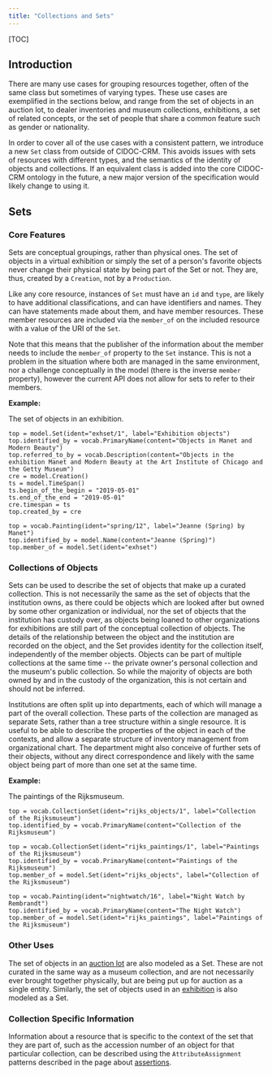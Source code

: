 ```yaml
---
title: "Collections and Sets"
---
```


[TOC]

## Introduction

There are many use cases for grouping resources together, often of the same class but sometimes of varying types.  These use cases are exemplified in the sections below, and range from the set of objects in an auction lot, to dealer inventories and museum collections, exhibitions, a set of related concepts, or the set of people that share a common feature such as gender or nationality.

In order to cover all of the use cases with a consistent pattern, we introduce a new `Set` class from outside of CIDOC-CRM. This avoids issues with sets of resources with different types, and the semantics of the identity of objects and collections. If an equivalent class is added into the core CIDOC-CRM ontology in the future, a new major version of the specification would likely change to using it.

## Sets

### Core Features

Sets are conceptual groupings, rather than physical ones.  The set of objects in a virtual exhibition or simply the set of a person's favorite objects never change their physical state by being part of the Set or not.  They are, thus, created by a `Creation`, not by a `Production`.

Like any core resource, instances of `Set` must have an `id` and `type`, are likely to have additional classifications, and can have identifiers and names. They can have statements made about them, and have member resources.  These member resources are included via the `member_of` on the included resource with a value of the URI of the `Set`.  

Note that this means that the publisher of the information about the member needs to include the `member_of` property to the `Set` instance. This is not a problem in the situation where both are managed in the same environment, nor a challenge conceptually in the model (there is the inverse `member` property), however the current API does not allow for sets to refer to their members.

__Example:__

The set of objects in an exhibition.

```crom
top = model.Set(ident="exhset/1", label="Exhibition objects")
top.identified_by = vocab.PrimaryName(content="Objects in Manet and Modern Beauty")
top.referred_to_by = vocab.Description(content="Objects in the exhibition Manet and Modern Beauty at the Art Institute of Chicago and the Getty Museum")
cre = model.Creation()
ts = model.TimeSpan()
ts.begin_of_the_begin = "2019-05-01"
ts.end_of_the_end = "2019-05-01"
cre.timespan = ts
top.created_by = cre
```

```crom
top = vocab.Painting(ident="spring/12", label="Jeanne (Spring) by Manet")
top.identified_by = model.Name(content="Jeanne (Spring)")
top.member_of = model.Set(ident="exhset")
```


### Collections of Objects

Sets can be used to describe the set of objects that make up a curated collection. This is not necessarily the same as the set of objects that the institution owns, as there could be objects which are looked after but owned by some other organization or individual, nor the set of objects that the institution has custody over, as objects being loaned to other organizations for exhibitions are still part of the conceptual collection of objects. The details of the relationship between the object and the institution are recorded on the object, and the Set provides identity for the collection itself, independently of the member objects.  Objects can be part of multiple collections at the same time -- the private owner's personal collection and the museum's public collection.  So while the majority of objects are both owned by and in the custody of the organization, this is not certain and should not be inferred.

Institutions are often split up into departments, each of which will manage a part of the overall collection. These parts of the collection are managed as separate Sets, rather than a tree structure within a single resource.  It is useful to be able to describe the properties of the object in each of the contexts, and allow a separate structure of inventory management from organizational chart. The department might also conceive of further sets of their objects, without any direct correspondence and likely with the same object being part of more than one set at the same time.

__Example:__

The paintings of the Rijksmuseum.

```crom
top = vocab.CollectionSet(ident="rijks_objects/1", label="Collection of the Rijksmuseum")
top.identified_by = vocab.PrimaryName(content="Collection of the Rijksmuseum")
```

```crom
top = vocab.CollectionSet(ident="rijks_paintings/1", label="Paintings of the Rijksmuseum")
top.identified_by = vocab.PrimaryName(content="Paintings of the Rijksmuseum")
top.member_of = model.Set(ident="rijks_objects", label="Collection of the Rijksmuseum")
```

```crom
top = vocab.Painting(ident="nightwatch/16", label="Night Watch by Rembrandt")
top.identified_by = vocab.PrimaryName(content="The Night Watch")
top.member_of = model.Set(ident="rijks_paintings", label="Paintings of the Rijksmuseum")
```

### Other Uses

The set of objects in an [auction lot](/model/provenance/auctions.html#set-of-objects) are also modeled as a Set. These are not curated in the same way as a museum collection, and are not necessarily ever brought together physically, but are being put up for auction as a single entity.  Similarly, the set of objects used in an [exhibition](/model/exhibition/#objects) is also modeled as a Set.

### Collection Specific Information

Information about a resource that is specific to the context of the set that they are part of, such as the accession number of an object for that particular collection, can be described using the `AttributeAssignment` patterns described in the page about [assertions](/model/assertion/#context-specific-assertions).

<!--
## Collections over Time

Collections are not static over time but instead change as objects are acquired and sold, stolen or given to new owners. Recording these states results in some complexity, as we still want to be able to refer to objects in a previous context, rather than just their current context. It is useful, for example, to record the accession or stock number of an object in previous collections or as assigned by dealerships and auction houses.  For collections that never change once finished, this isn't a problem.  The object can be considered to always be part of the auction lot.  However for museum or dealer collections, it is important to distinguish between the objects that are currently part of that collection and the objects that have ever been part of the collection. 

Much of the time this is an unnecessary complication that can be safely ignored, as the information systems only know about the current state. If it is important, then read on.

### Adding and Removing Resources

Objects are rarely added and removed from collections without further contextual information, there is almost always some larger activity that results in the change.  The ownership of the object is transferred to the organization which prompts it to be accessioned into the collection, and subsequently an accession number Identifier as assigned to it.

There are two activities, `Addition` and `Removal`, which mirror the same activities of Joining and Leaving for members of Groups.  These may be included in the object representation, to further expand upon the `member_of` relationship.

```crom
top = vocab.Painting(ident="auto int-per-segment", label="Painting", art=1)
coll = vocab.CollectionSet()
top.member_of = coll
add = model.Addition()
top.added_member_by = add
add.added_to = coll
add.carried_out_by = model.Person(label="Museum Registrar")
ts = model.TimeSpan()
ts.begin_of_the_begin = "1954-01-01T00:00:00Z"
ts.end_of_the_end = "1955-01-01T00:00:00Z"
add.timespan = ts
```
-->
